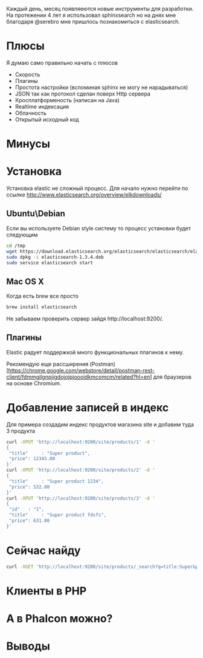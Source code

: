 Каждый день, месяц появляеются новые инструменты для разработки. На протежении 4 лет я использовал sphinxsearch но на днях
мне благодаря @serebro мне пришлось познакомиться с elasticsearch.

# Плюсы

Я думаю само правильно начать с плюсов

+ Скорость
+ Плагины
+ Простота настройки (вспоминая sphinx не могу не нарадываться)
+ JSON так как протокол сделан поверх Http сервера
+ Кросплатформеность (написан на Java)
+ Realtime индексация
+ Облачность
+ Открытый исходный код

# Минусы

# Установка

Установка elastic не сложный процесс. Для начало нужно перейти по ссылке http://www.elasticsearch.org/overview/elkdownloads/

## Ubuntu\Debian

Если вы используете Debian style систему то процесс установки будет следующим

```bash
cd /tmp
wget https://download.elasticsearch.org/elasticsearch/elasticsearch/elasticsearch-1.3.4.deb
sudo dpkg -i elasticsearch-1.3.4.deb
sudo service elasticsearch start
```

## Mac OS X

Когда есть brew все просто

```bash
brew install elasticsearch
```

Не забываем проверить сервер зайдя http://localhost:9200/.

## Плагины

Elastic радует поддержкой много функциональных плагинов к нему.

Рекомендую еще рассширения (Postman)[https://chrome.google.com/webstore/detail/postman-rest-client/fdmmgilgnpjigdojojpjoooidkmcomcm/related?hl=en] для браузеров на основе Chromium.

# Добавление записей в индекс

Для примера создадим индекс продуктов магазина site и добавим туда 3 продукта

```bash
curl -XPUT 'http://localhost:9200/site/products/1' -d '
{
 "title"     : "Super product",
 "price": 12345.00
}'
curl -XPUT 'http://localhost:9200/site/products/2' -d '
{
 "title"     : "Super product 1234",
 "price": 532.00
}'
curl -XPUT 'http://localhost:9200/site/products/3' -d '
{ 
 "id"   : "1",
 "title"     : "Super product fdsfs",
 "price": 631.00
}'
```

# Сейчас найду

```bash
curl -XGET 'http://localhost:9200/site/products/_search?q=title:Super&pretty=true'
```

# Клиенты в PHP

# А в Phalcon можно?

# Выводы



